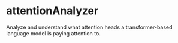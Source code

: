 # attentionAnalyzer
Analyze and understand what attention heads a transformer-based language model is paying attention to.
